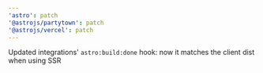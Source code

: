 ```yaml
---
'astro': patch
'@astrojs/partytown': patch
'@astrojs/vercel': patch
---
```


Updated integrations' `astro:build:done` hook: now it matches the client dist when using SSR
